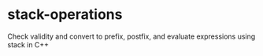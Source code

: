# stack-operations
Check validity and convert to prefix, postfix, and evaluate expressions using stack in C++
